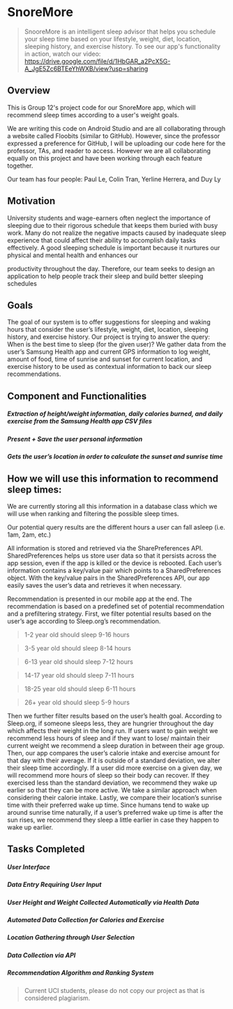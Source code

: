 # SnoreMore
> SnooreMore is an intelligent sleep advisor that helps you schedule your sleep time based on your lifestyle, weight, diet, location, sleeping history, and exercise history.
To see our app's functionality in action, watch our video: https://drive.google.com/file/d/1HbGAR_a2PcX5G-A_JgE5Zc6BTEeYhWXB/view?usp=sharing

## Overview
This is Group 12's project code for our SnoreMore app, which will recommend sleep times according to a user's weight goals.

We are writing this code on Android Studio and are all collaborating through a website called Floobits (similar to GitHub). However, since the professor expressed a 
preference for GitHub, I will be uploading our code here for the professor, TAs, and reader to access. However we are all collaborating equally on this project and
have been working through each feature together.

Our team has four people: Paul Le, Colin Tran, Yerline Herrera, and Duy Ly


## Motivation

University students and wage-earners often neglect the importance of sleeping due to their rigorous schedule that keeps them buried with busy work. Many do not realize the negative impacts caused by inadequate sleep experience that could affect their ability to accomplish daily tasks effectively. A good sleeping schedule is important because it nurtures our physical and mental health and enhances our

productivity throughout the day. Therefore, our team seeks to design an application to help people track their sleep and build better sleeping schedules 


## Goals

The goal of our system is to offer suggestions for sleeping and waking hours that consider the user’s lifestyle, weight, diet, location, sleeping history, and exercise history. Our project is trying to answer the query: When is the best time to sleep (for the given user)? We gather data from the user’s Samsung Health app and current GPS information to log weight, amount of food, time of sunrise and sunset for current location, and exercise history to be used as contextual information to back our sleep recommendations. 


## Component and Functionalities

##### Extraction of height/weight information, daily calories burned, and daily exercise from the Samsung Health app CSV files

##### Present + Save the user personal information

##### Gets the user’s location in order to calculate the sunset and sunrise time 


## How we will use this information to recommend sleep times:

We are currently storing all this information in a database class which we will use when ranking and filtering the possible sleep times.

Our potential query results are the different hours a user can fall asleep (i.e. 1am, 2am, etc.)

All information is stored and retrieved via the SharePreferences API. SharedPreferences helps us store user data so that it persists across the app session, even if the app is killed or the device is rebooted. Each user’s information contains a key/value pair which points to a SharedPreferences object. With the key/value pairs in the SharedPreferences API, our app easily saves the user’s data and retrieves it when necessary.  

Recommendation is presented in our mobile app at the end. The recommendation is based on a predefined set of potential recommendation and a prefiltering strategy. First, we filter potential results based on the user’s age according to Sleep.org’s recommendation.  

> 1-2 year old should sleep 9-16 hours 

> 3-5 year old should sleep 8-14 hours 

> 6-13 year old should sleep 7-12 hours 

> 14-17 year old should sleep 7-11 hours 

> 18-25 year old should sleep 6-11 hours 

> 26+ year old should sleep 5-9 hours 

Then we further filter results based on the user’s health goal. According to Sleep.org, if someone sleeps less, they are hungrier throughout the day which affects their weight in the long run. If users want to gain weight we recommend less hours of sleep and if they want to lose/ maintain their current weight we recommend a sleep duration in between their age group. Then, our app compares the user’s calorie intake and exercise amount for that day with their average. If it is outside of a standard deviation, we alter their sleep time accordingly. If a user did more exercise on a given day, we will recommend more hours of sleep so their body can recover. If they exercised less than the standard deviation, we recommend they wake up earlier so that they can be more active. We take a similar approach when considering their calorie intake. Lastly, we compare their location’s sunrise time with their preferred wake up time. Since humans tend to wake up around sunrise time naturally, if a user’s preferred wake up time is after the sun rises, we recommend they sleep a little earlier in case they happen to wake up earlier. 


## Tasks Completed

##### User Interface

##### Data Entry Requiring User Input

##### User Height and Weight Collected Automatically via Health Data

##### Automated Data Collection for Calories and Exercise

##### Location Gathering through User Selection

##### Data Collection via API

##### Recommendation Algorithm and Ranking System

> Current UCI students, please do not copy our project as that is considered plagiarism.
